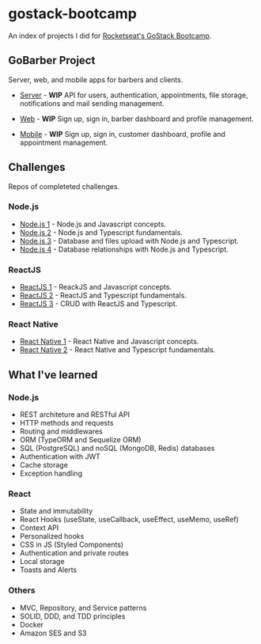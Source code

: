 # gostack-bootcamp
An index of projects I did for [Rocketseat's GoStack Bootcamp](https://rocketseat.com.br/gostack).

## GoBarber Project
Server, web, and mobile apps for barbers and clients.

* [Server](https://github.com/felipemmendes/gostack11-gobarber-backend) - **WIP** API for users, authentication, appointments, file storage, notifications and mail sending management.

* [Web](https://github.com/felipemmendes/gostack11-gobarber-frontend) - **WIP** Sign up, sign in, barber dashboard and profile management.

* [Mobile](https://github.com/felipemmendes/gostack11-gobarber-mobile) - **WIP** Sign up, sign in, customer dashboard, profile and appointment management.

## Challenges
Repos of completeted challenges.

### Node.js
* [Node.js 1](https://github.com/felipemmendes/gostack-desafio2) - Node.js and Javascript concepts.
* [Node.js 2](https://github.com/felipemmendes/gostack-desafio5) - Node.js and Typescript fundamentals.
* [Node.js 3](https://github.com/felipemmendes/gostack-desafio6) - Database and files upload with Node.js and Typescript.
* [Node.js 4](https://github.com/felipemmendes/gostack-desafio9) - Database relationships with Node.js and Typescript.

### ReactJS
* [ReactJS 1](https://github.com/felipemmendes/gostack-desafio3) - ReackJS and Javascript concepts.
* [ReactJS 2](https://github.com/felipemmendes/gostack-desafio7) - ReactJS and Typescript fundamentals.
* [ReactJS 3](https://github.com/felipemmendes/gostack-desafio10) - CRUD with ReactJS and Typescript.

### React Native
* [React Native 1](https://github.com/felipemmendes/gostack-desafio4) - React Native and Javascript concepts.
* [React Native 2](https://github.com/felipemmendes/gostack-desafio8) - React Native and Typescript fundamentals.

## What I've learned

### Node.js
* REST architeture and RESTful API
* HTTP methods and requests
* Routing and middlewares
* ORM (TypeORM and Sequelize ORM)
* SQL (PostgreSQL) and noSQL (MongoDB, Redis) databases
* Authentication with JWT
* Cache storage
* Exception handling

### React
* State and immutability
* React Hooks (useState, useCallback, useEffect, useMemo, useRef)
* Context API
* Personalized hooks
* CSS in JS (Styled Components)
* Authentication and private routes
* Local storage
* Toasts and Alerts

### Others
* MVC, Repository, and Service patterns
* SOLID, DDD, and TDD principles
* Docker
* Amazon SES and S3
